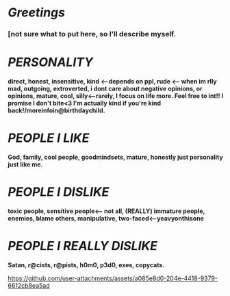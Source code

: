 # ***Greetings***

### **[not sure what to put here, so I'll describe myself.**

# ***PERSONALITY***
**direct, honest, insensitive, kind <--depends on ppl, rude <-- when im rlly mad, outgoing, extroverted, i dont care about negative opinions, or opinions, mature, cool, silly<--rarely, I focus on life more. Feel free to int!! I promise I don't bite<3 I'm actually kind if you're kind back!/moreinfoin@birthdaychild.**

# ***PEOPLE I LIKE***
**God, family, cool people, goodmindsets, mature, honestly just personality just like me.**

# ***PEOPLE I DISLIKE***
**toxic people, sensitive people<-- not all, (REALLY) immature people, enemies, blame others, manipulative, two-faced<--yeavyonthisone**

# ***PEOPLE I REALLY DISLIKE***
**Satan, r@cists, r@pists, h0m0, p3d0, exes, copycats.**

https://github.com/user-attachments/assets/a085e8d0-204e-4418-9379-6612cb8ea5ad
